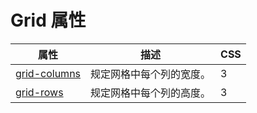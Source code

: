 # Grid 属性

| 属性 | 描述 | CSS |
| --- | --- | --- |
| [grid-columns](/cssref/pr_grid-columns.asp "CSS3 grid-columns 属性") | 规定网格中每个列的宽度。 | 3 |
| [grid-rows](/cssref/pr_grid-rows.asp "CSS3 grid-rows 属性") | 规定网格中每个列的高度。 | 3 |

